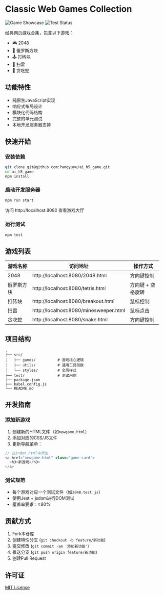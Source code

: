 # Classic Web Games Collection

![Game Showcase](https://img.shields.io/badge/games-5-brightgreen) 
![Test Status](https://img.shields.io/badge/tests-passing-brightgreen)

经典网页游戏合集，包含以下游戏：

- 🎮 2048
- 🧩 俄罗斯方块
- 🕹️ 打砖块
- 🚩 扫雷
- 🐍 贪吃蛇

## 功能特性

- 纯原生JavaScript实现
- 响应式布局设计
- 模块化代码结构
- 完整的单元测试
- 本地开发服务器支持

## 快速开始

### 安装依赖
```bash
git clone git@github.com:Pangyuyu/ai_h5_game.git
cd ai_h5_game
npm install
```

### 启动开发服务器
```bash
npm run start
```
访问 http://localhost:8080 查看游戏大厅

### 运行测试
```bash
npm test
```

## 游戏列表
| 游戏名称 | 访问地址 | 操作方式 |
|----------|----------|----------|
| 2048 | http://localhost:8080/2048.html | 方向键控制 |
| 俄罗斯方块 | http://localhost:8080/tetris.html | 方向键 + 空格旋转 |
| 打砖块 | http://localhost:8080/breakout.html | 鼠标控制 |
| 扫雷 | http://localhost:8080/minesweeper.html | 鼠标点击 |
| 贪吃蛇 | http://localhost:8080/snake.html | 方向键控制 |

## 项目结构
```
.
├── src/
│   ├── games/          # 游戏核心逻辑
│   ├── utils/          # 通用工具函数
│   └── styles/         # 全局样式
├── test/               # 测试用例
├── package.json
├── babel.config.js
└── README.md
```

## 开发指南

### 添加新游戏
1. 创建新的HTML文件（如`newgame.html`）
2. 添加对应的CSS/JS文件
3. 更新导航菜单：
```javascript
// 在index.html中添加
<a href="newgame.html" class="game-card">
  <h3>新游戏</h3>
</a>
```

### 测试规范
- 每个游戏对应一个测试文件（如`2048.test.js`）
- 使用Jest + jsdom进行DOM测试
- 覆盖率要求：≥80%

## 贡献方式
1. Fork本仓库
2. 创建特性分支 (`git checkout -b feature/新功能`)
3. 提交修改 (`git commit -am '添加新功能'`)
4. 推送分支 (`git push origin feature/新功能`)
5. 创建Pull Request

## 许可证
[MIT License](LICENSE)
